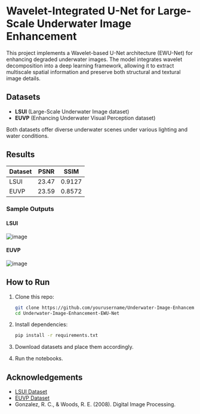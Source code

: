 # Wavelet-Integrated U-Net for Large-Scale Underwater Image Enhancement

This project implements a Wavelet-based U-Net architecture (EWU-Net) for enhancing degraded underwater images. The model integrates wavelet decomposition into a deep learning framework, allowing it to extract multiscale spatial information and preserve both structural and textural image details.

## Datasets

- **LSUI** (Large-Scale Underwater Image dataset)
- **EUVP** (Enhancing Underwater Visual Perception dataset)

Both datasets offer diverse underwater scenes under various lighting and water conditions.

## Results

| Dataset | PSNR   | SSIM   |
|---------|--------|--------|
| LSUI    | 23.47  | 0.9127 |
| EUVP    | 23.59  | 0.8572 |  <!-- You can update this after checking EUVP notebook -->

### Sample Outputs

#### LSUI
![image](https://github.com/user-attachments/assets/620d3541-4044-45e0-81c9-48c9c9084442)



#### EUVP
![image](https://github.com/user-attachments/assets/b558b935-ee78-442f-ad16-b83f806e5ece)



## How to Run

1. Clone this repo:
    ```bash
    git clone https://github.com/yourusername/Underwater-Image-Enhancement-EWU-Net.git
    cd Underwater-Image-Enhancement-EWU-Net
    ```

2. Install dependencies:
    ```bash
    pip install -r requirements.txt
    ```

3. Download datasets and place them accordingly.

4. Run the notebooks.

## Acknowledgements

- [LSUI Dataset](https://www.kaggle.com/datasets/cbhavik/lsui-dataset)
- [EUVP Dataset](https://www.kaggle.com/datasets/pamuduranasinghe/euvp-dataset)
- Gonzalez, R. C., & Woods, R. E. (2008). Digital Image Processing.

#
